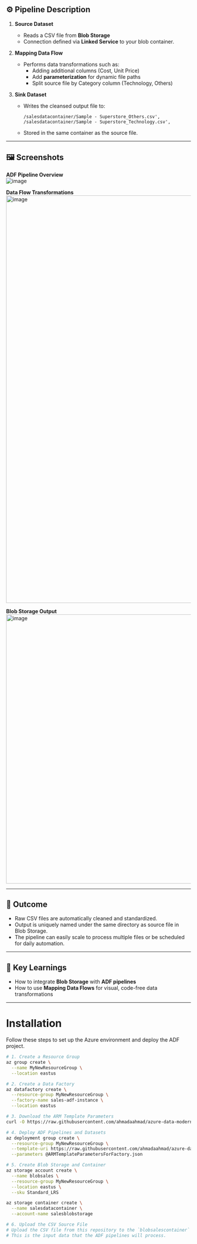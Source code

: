 
## **⚙️ Pipeline Description**
1. **Source Dataset**  
   - Reads a CSV file from **Blob Storage** 
   - Connection defined via **Linked Service** to your blob container.  

2. **Mapping Data Flow**  
   - Performs data transformations such as:  
     - Adding additional columns (Cost,  Unit Price)
     - Add **parameterization** for dynamic file paths
     - Split source file by Category column (Technology, Others)
       
3. **Sink Dataset**  
   - Writes the cleansed output file to:  
     ```
     /salesdatacontainer/Sample - Superstore_Others.csv',
     /salesdatacontainer/Sample - Superstore_Technology.csv',
     ```
   - Stored in the same container as the source file.  

---

## **🖼️ Screenshots**
**ADF Pipeline Overview**  
![image](https://github.com/user-attachments/assets/fd20ab76-1081-4ba8-a813-a4ceb5fe8c7e)


**Data Flow Transformations**  
<img width="2193" height="1108" alt="image" src="https://github.com/user-attachments/assets/f95a862a-fe29-4f52-9b39-4c2b3c13ae20" />


**Blob Storage Output**  
<img width="2388" height="732" alt="image" src="https://github.com/user-attachments/assets/71ce1155-1a87-48d7-9296-fa31c6e4b864" />


---

## **🚀 Outcome**
- Raw CSV files are automatically cleaned and standardized.  
- Output is uniquely named under the same directory as source file in Blob Storage.  
- The pipeline can easily scale to process multiple files or be scheduled for daily automation.  

---

## **📄 Key Learnings**
- How to integrate **Blob Storage** with **ADF pipelines**  
- How to use **Mapping Data Flows** for visual, code-free data transformations  


---

# Installation

Follow these steps to set up the Azure environment and deploy the ADF project.

```bash
# 1. Create a Resource Group
az group create \
  --name MyNewResourceGroup \
  --location eastus

# 2. Create a Data Factory
az datafactory create \
  --resource-group MyNewResourceGroup \
  --factory-name sales-adf-instance \
  --location eastus

# 3. Download the ARM Template Parameters
curl -O https://raw.githubusercontent.com/ahmadaahmad/azure-data-modernization/adf_publish/sales-adf-instance/ARMTemplateParametersForFactory.json

# 4. Deploy ADF Pipelines and Datasets
az deployment group create \
  --resource-group MyNewResourceGroup \
  --template-uri https://raw.githubusercontent.com/ahmadaahmad/azure-data-modernization/adf_publish/sales-adf-instance/ARMTemplateForFactory.json \
  --parameters @ARMTemplateParametersForFactory.json

# 5. Create Blob Storage and Container
az storage account create \
  --name blobsales \
  --resource-group MyNewResourceGroup \
  --location eastus \
  --sku Standard_LRS

az storage container create \
  --name salesdatacontainer \
  --account-name salesblobstorage

# 6. Upload the CSV Source File
# Upload the CSV file from this repository to the `blobsalescontainer` container in the `blobsales` storage account.
# This is the input data that the ADF pipelines will process.
